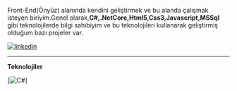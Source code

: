 Front-End(Önyüz) alanında kendini geliştirmek ve bu alanda çalışmak isteyen biriyim.Genel olarak,<strong>C#,.NetCore,Html5,Css3,Javascript,MSSql</strong> gibi teknolojilerde bilgi sahibiyim ve bu teknolojileri kullanarak geliştirmiş olduğum bazı projeler var.

[![linkedin](https://img.shields.io/badge/Linkedin-000000?style=for-the-badge&logo=Linkedin&logoColor=blue)](linkedin.com/in/mehmet-ateş-özateş-bb8108110/)

---------
**Teknolojiler**

[![C#](https://img.shields.io/badge/C#-000000?style=for-the-badge&logo=C#&logoColor=blue)]
